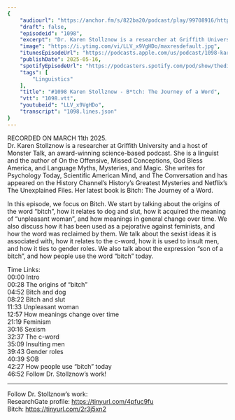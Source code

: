 ```yaml
---
{
	"audiourl": "https://anchor.fm/s/822ba20/podcast/play/99708916/https%3A%2F%2Fd3ctxlq1ktw2nl.cloudfront.net%2Fstaging%2F2025-2-11%2F6a3f07e1-815b-7587-1b7c-9e0855adf1e5.m4a",
	"draft": false,
	"episodeid": "1098",
	"excerpt": "Dr. Karen Stollznow is a researcher at Griffith University and a host of Monster Talk, an award-winning science-based podcast. She is a linguist and the author of On the Offensive, Missed Conceptions, God Bless America, and Language Myths, Mysteries, and Magic. She writes for Psychology Today, Scientific American Mind, and The Conversation and has appeared on the History Channel’s History’s Greatest Mysteries and Netflix’s The Unexplained Files. Her latest book is Bitch: The Journey of a Word.",
	"image": "https://i.ytimg.com/vi/LLV_x9VgHDo/maxresdefault.jpg",
	"itunesEpisodeUrl": "https://podcasts.apple.com/us/podcast/1098-karen-stollznow-b-tch-the-journey-of-a-word/id1451347236?i=1000708764188&uo=4",
	"publishDate": 2025-05-16,
	"spotifyEpisodeUrl": "https://podcasters.spotify.com/pod/show/thedissenter/episodes/1098-Karen-Stollznow---Btch-The-Journey-of-a-Word-e301chk",
	"tags": [
		"Linguistics"
	],
	"title": "#1098 Karen Stollznow - B*tch: The Journey of a Word",
	"vtt": "1098.vtt",
	"youtubeid": "LLV_x9VgHDo",
	"transcript": "1098.lines.json"
}
---
```

RECORDED ON MARCH 11th 2025.  
Dr. Karen Stollznow is a researcher at Griffith University and a host of Monster Talk, an award-winning science-based podcast. She is a linguist and the author of On the Offensive, Missed Conceptions, God Bless America, and Language Myths, Mysteries, and Magic. She writes for Psychology Today, Scientific American Mind, and The Conversation and has appeared on the History Channel’s History’s Greatest Mysteries and Netflix’s The Unexplained Files. Her latest book is Bitch: The Journey of a Word.

In this episode, we focus on Bitch. We start by talking about the origins of the word “bitch”, how it relates to dog and slut, how it acquired the meaning of “unpleasant woman”, and how meanings in general change over time. We also discuss how it has been used as a pejorative against feminists, and how the word was reclaimed by them. We talk about the sexist ideas it is associated with, how it relates to the c-word, how it is used to insult men, and how it ties to gender roles. We also talk about the expression “son of a bitch”, and how people use the word “bitch” today.

Time Links:  
<time>00:00</time> Intro  
<time>00:28</time> The origins of “bitch”  
<time>04:52</time> Bitch and dog  
<time>08:22</time> Bitch and slut  
<time>11:33</time> Unpleasant woman  
<time>12:57</time> How meanings change over time  
<time>21:19</time> Feminism  
<time>30:16</time> Sexism  
<time>32:37</time> The c-word  
<time>35:09</time> Insulting men  
<time>39:43</time> Gender roles  
<time>40:39</time> SOB  
<time>42:27</time> How people use “bitch” today  
<time>46:52</time> Follow Dr. Stollznow’s work!

---

Follow Dr. Stollznow’s work:  
ResearchGate profile: https://tinyurl.com/4pfuc9fu  
Bitch: https://tinyurl.com/2r3j5xn2

